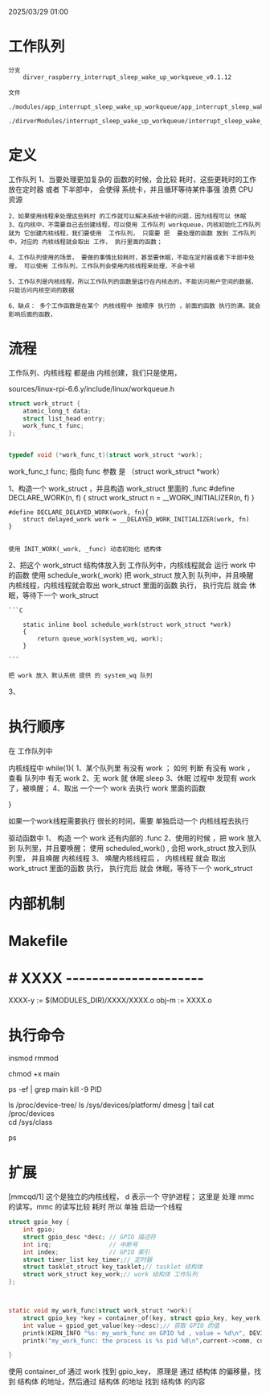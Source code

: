 2025/03/29 01:00
# 工作队列
    分支
        dirver_raspberry_interrupt_sleep_wake_up_workqueue_v0.1.12

    文件
        ./modules/app_interrupt_sleep_wake_up_workqueue/app_interrupt_sleep_wake_up_workqueue.c
        ./dirverModules/interrupt_sleep_wake_up_workqueue/interrupt_sleep_wake_up_workqueue.c

# 定义
工作队列
    1、当要处理更加复杂的 函数的时候，会比较 耗时，这些更耗时的工作放在定时器 或者 下半部中， 会使得 系统卡，并且循环等待某件事强 浪费 CPU 资源

    2、如果使用线程来处理这些耗时 的工作就可以解决系统卡顿的问题，因为线程可以 休眠
    3、在内核中，不需要自己去创建线程，可以使用 工作队列 workqueue，内核初始化工作队列 就为 它创建内核线程，我们要使用  工作队列， 只需要 把  要处理的函数 放到 工作队列中，对应的 内核线程就会取出 工作， 执行里面的函数；

    4、工作队列使用的场景， 要做的事情比较耗时，甚至要休眠，不能在定时器或者下半部中处理， 可以使用 工作队列，工作队列会使用内核线程来处理，不会卡顿

    5、工作队列是内核线程，所以工作队列的函数是运行在内核态的，不能访问用户空间的数据，只能访问内核空间的数据

    6、缺点： 多个工作函数是在某个 内核线程中 按顺序 执行的 ，前面的函数 执行的满，就会影响后面的函数，






# 流程




工作队列、内核线程 都是由 内核创建，我们只是使用，

sources/linux-rpi-6.6.y/include/linux/workqueue.h

```C
struct work_struct {
    atomic_long_t data;
    struct list_head entry;
    work_func_t func;
};


typedef void (*work_func_t)(struct work_struct *work);

```
work_func_t func; 指向 func 参数 是 （struct work_struct *work） 

1、构造一个 work_struct ，并且构造 work_struct 里面的 .func
    #define DECLARE_WORK(n, f) {
        struct work_struct n = __WORK_INITIALIZER(n, f)
    }

    #define DECLARE_DELAYED_WORK(work, fn){
        struct delayed_work work = __DELAYED_WORK_INITIALIZER(work, fn)
    }


    使用 INIT_WORK(_work, _func) 动态初始化 结构体


2、把这个 work_struct 结构体放入到 工作队列中，内核线程就会 运行 work 中的函数
    使用 schedule_work(_work) 把 work_struct 放入到 队列中，并且唤醒 内核线程，内核线程就会取出 work_struct 里面的函数 执行， 执行完后 就会 休眠，等待下一个 work_struct

    ```C

        static inline bool schedule_work(struct work_struct *work)
        {
            return queue_work(system_wq, work);
        }

    ```

    把 work 放入 默认系统 提供 的 system_wq 队列

3、



# 执行顺序


在 工作队列中

内核线程中
while(1){
    1、某个队列里 有没有 work ； 如何 判断 有没有 work ， 查看 队列中 有无 work
    2、无 work 就 休眠 sleep
    3、休眠 过程中 发现有 work 了，被唤醒； 
    4、取出 一个一个 work 去执行 work 里面的函数

}

如果一个work线程需要执行 很长的时间，需要 单独启动一个 内核线程去执行


驱动函数中
1、 构造 一个 work 还有内部的 .func 
2、使用的时候 ，把 work 放入到 队列里，并且要唤醒； 使用 scheduled_work() , 会把 work_struct 放入到队列里， 并且唤醒 内核线程
3、 唤醒内核线程后 ， 内核线程 就会 取出 work_struct 里面的函数 执行， 执行完后 就会 休眠，等待下一个 work_struct





# 内部机制











# Makefile
# # XXXX ---------------------
XXXX-y := $(MODULES_DIR)/XXXX/XXXX.o
obj-m := XXXX.o


# 执行命令


insmod
rmmod

chmod +x main

ps -ef | grep main
kill -9 PID

ls /proc/device-tree/
ls /sys/devices/platform/
dmesg | tail
cat /proc/devices  
cd /sys/class 

ps

# 扩展

[mmcqd/1] 这个是独立的内核线程， d 表示一个 守护进程； 这里是 处理 mmc 的读写。mmc 的读写比较 耗时 所以 单独 启动一个线程



```C
struct gpio_key {
    int gpio;
    struct gpio_desc *desc; // GPIO 描述符
    int irq;                // 中断号
    int index;              // GPIO 索引
    struct timer_list key_timer;// 定时器
    struct tasklet_struct key_tasklet;// tasklet 结构体
    struct work_struct key_work;// work 结构体 工作队列
};



static void my_work_func(struct work_struct *work){
    struct gpio_key *key = container_of(key, struct gpio_key, key_work);// 通过 work 找到 gpio_key
    int value = gpiod_get_value(key->desc);// 获取 GPIO 的值
    printk(KERN_INFO "%s: my_work_func on GPIO %d , value = %d\n", DEVICE_NAME, key->gpio, value);
    printk("my_work_func: the process is %s pid %d\n",current->comm, current->pid);	

}
```


使用  container_of 通过 work 找到 gpio_key， 原理是 通过 结构体 的偏移量，找到 结构体 的地址，然后通过 结构体 的地址 找到 结构体 的内容